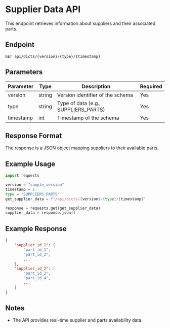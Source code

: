 # Supplier Data API

This endpoint retrieves information about suppliers and their associated parts.

## Endpoint

```
GET api/dicts/{version}/{type}/{timestamp}
```

## Parameters

| Parameter | Type   | Description                    | Required |
|-----------|--------|--------------------------------|----------|
| version   | string | Version identifier of the schema| Yes      |
| type      | string | Type of data (e.g., SUPPLIERS_PARTS) | Yes      |
| timestamp | int    | Timestamp of the schema        | Yes      |


## Response Format

The response is a JSON object mapping suppliers to their available parts.

## Example Usage

```python
import requests

version = "sample_version"
timestamp = 1
type = "SUPPLIERS_PARTS"
get_supplier_data = f"/api/dicts/{version}/{type}/{timestamp}"

response = requests.get(get_supplier_data)
supplier_data = response.json()
```

## Example Response

```json
{
    "supplier_id_1": [
        "part_id_1",
        "part_id_2",
        ...
    ],
    "supplier_id_2": [
        "part_id_3",
        "part_id_4",
        ...
    ]
}
```

## Notes
- The API provides real-time supplier and parts availability data
